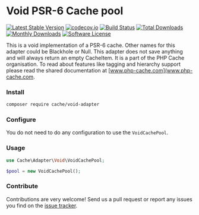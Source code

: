 # Void PSR-6 Cache pool
[![Latest Stable Version](https://poser.pugx.org/cache/void-adapter/v/stable)](https://packagist.org/packages/cache/void-adapter) [![codecov.io](https://codecov.io/github/php-cache/void-adapter/coverage.svg?branch=master)](https://codecov.io/github/php-cache/void-adapter?branch=master) [![Build Status](https://travis-ci.org/php-cache/void-adapter.svg?branch=master)](https://travis-ci.org/php-cache/void-adapter) [![Total Downloads](https://poser.pugx.org/cache/void-adapter/downloads)](https://packagist.org/packages/cache/void-adapter)  [![Monthly Downloads](https://poser.pugx.org/cache/void-adapter/d/monthly.png)](https://packagist.org/packages/cache/void-adapter) [![Software License](https://img.shields.io/badge/license-MIT-brightgreen.svg)](LICENSE)

This is a void implementation of a PSR-6 cache. Other names for this adapter could be Blackhole or Null. This adapter does not save anything and will always return an empty CacheItem. It is a part of the PHP Cache organisation. To read about features like tagging and hierarchy support please read the shared documentation at [www.php-cache.com](www.php-cache.com.

### Install

```bash
composer require cache/void-adapter
```

### Configure

You do not need to do any configuration to use the `VoidCachePool`.

### Usage

```php
use Cache\Adapter\Void\VoidCachePool;

$pool = new VoidCachePool();
```

### Contribute

Contributions are very welcome! Send us a pull request or report any issues you find on the [issue tracker](http://issues.php-cache.com).
